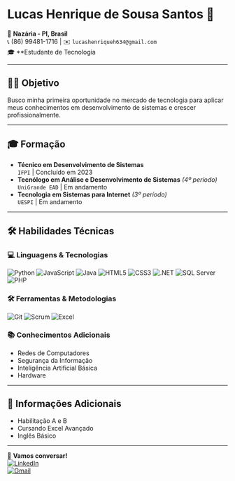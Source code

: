 # Lucas Henrique de Sousa Santos 🚀

📍 **Nazária - PI, Brasil**  
📞 (86) 99481-1716 | ✉️ `lucashenriqueh634@gmail.com`  
🎓 **Estudante de Tecnologia 

---

## 👨‍💻 Objetivo  
Busco minha primeira oportunidade no mercado de tecnologia para aplicar meus conhecimentos em desenvolvimento de sistemas e crescer profissionalmente.

---

## 🎓 Formação  
- **Técnico em Desenvolvimento de Sistemas**  
  `IFPI` | Concluído em 2023  
- **Tecnólogo em Análise e Desenvolvimento de Sistemas** *(4º período)*  
  `UniGrande EAD` | Em andamento  
- **Tecnologia em Sistemas para Internet** *(3º período)*  
  `UESPI` | Em andamento  

---

## 🛠️ Habilidades Técnicas  

### 💻 Linguagens & Tecnologias  
![Python](https://img.shields.io/badge/Python-3776AB?style=for-the-badge&logo=python&logoColor=white)
![JavaScript](https://img.shields.io/badge/JavaScript-F7DF1E?style=for-the-badge&logo=javascript&logoColor=black)
![Java](https://img.shields.io/badge/Java-007396?style=for-the-badge&logo=openjdk&logoColor=white)
![HTML5](https://img.shields.io/badge/HTML5-E34F26?style=for-the-badge&logo=html5&logoColor=white)
![CSS3](https://img.shields.io/badge/CSS3-1572B6?style=for-the-badge&logo=css3&logoColor=white)
![.NET](https://img.shields.io/badge/.NET-512BD4?style=for-the-badge&logo=dotnet&logoColor=white)
![SQL Server](https://img.shields.io/badge/SQL_Server-CC2927?style=for-the-badge&logo=microsoft-sql-server&logoColor=white)
![PHP](https://img.shields.io/badge/PHP-777BB4?style=for-the-badge&logo=php&logoColor=white)

### 🛠️ Ferramentas & Metodologias  
![Git](https://img.shields.io/badge/Git-F05032?style=for-the-badge&logo=git&logoColor=white)
![Scrum](https://img.shields.io/badge/Scrum-6DB33F?style=for-the-badge&logo=scrumalliance&logoColor=white)
![Excel](https://img.shields.io/badge/Excel-217346?style=for-the-badge&logo=microsoft-excel&logoColor=white)

### 📚 Conhecimentos Adicionais  
- Redes de Computadores  
- Segurança da Informação  
- Inteligência Artificial Básica  
- Hardware  

---

## 📌 Informações Adicionais  
- Habilitação A e B  
- Cursando Excel Avançado  
- Inglês Básico  

---



📢 **Vamos conversar!**  
[![LinkedIn](https://img.shields.io/badge/LinkedIn-0077B5?style=for-the-badge&logo=linkedin&logoColor=white)](https://www.linkedin.com/in/seu-perfil)  
[![Gmail](https://img.shields.io/badge/Gmail-D14836?style=for-the-badge&logo=gmail&logoColor=white)](mailto:lucashenriqueh634@gmail.com)
